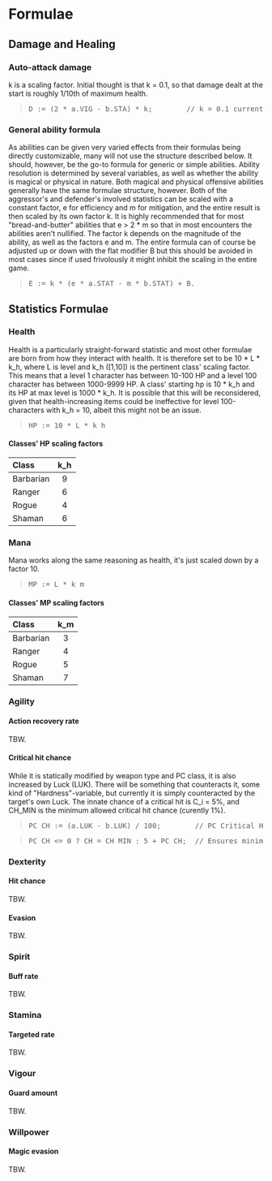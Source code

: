# Formulae
## Damage and Healing
### Auto-attack damage

k is a scaling factor. Initial thought is that k = 0.1, so that damage dealt at the start is roughly 1/10th of maximum health.

> <pre>D := (2 * a.VIG - b.STA) * k;        // k = 0.1 currently.</pre>

### General ability formula
As abilities can be given very varied effects from their formulas being directly customizable, many will not use the structure described below. It should, however, be the go-to formula for generic or simple abilities.
  Ability resolution is determined by several variables, as well as whether the ability is magical or physical in nature. Both magical and physical offensive abilities generally have the same formulae structure, however.
  Both of the aggressor's and defender's involved statistics can be scaled with a constant factor, e for efficiency and m for mitigation, and the entire result is then scaled by its own factor k. It is highly recommended that for most "bread-and-butter" abilities that e > 2 * m so that in most encounters the abilities aren't nullified. The factor k depends on the magnitude of the ability, as well as the factors e and m.
  The entire formula can of course be adjusted up or down with the flat modifier B but this should be avoided in most cases since if used frivolously it might inhibit the scaling in the entire game.

> <pre>E := k * (e * a.STAT - m * b.STAT) + B.</pre>

## Statistics Formulae
### Health

Health is a particularly straight-forward statistic and most other formulae are born from how they interact with health. It is therefore set to be 10 * L * k_h, where L is level and k_h ([1,10]) is the pertinent class' scaling factor. 
  This means that a level 1 character has between 10-100 HP and a level 100 character has between 1000-9999 HP. A class' starting hp is 10 * k_h and its HP at max level is 1000 * k_h.
  It is possible that this will be reconsidered, given that health-increasing items could be ineffective for level 100-characters with k_h = 10, albeit this might not be an issue.

> <pre>HP := 10 * L * k_h</pre>

#### Classes' HP scaling factors

| Class   | k_h |
|:--------|:---:|
|Barbarian|  9  |
|Ranger   |  6  |
|Rogue    |  4  |
|Shaman   |  6  |

### Mana

Mana works along the same reasoning as health, it's just scaled down by a factor 10.

> <pre>MP := L * k_m</pre>

#### Classes' MP scaling factors

| Class   | k_m |
|:--------|:---:|
|Barbarian|  3  |
|Ranger   |  4  |
|Rogue    |  5  |
|Shaman   |  7  |

### Agility
#### Action recovery rate
TBW.

#### Critical hit chance

While it is statically modified by weapon type and PC class, it is also increased by Luck (LUK). There will be something that counteracts it, some kind of "Hardness"-variable, but currently it is simply counteracted by the target's own Luck. The innate chance of a critical hit is C_i = 5%, and CH_MIN is the minimum allowed critical hit chance (curently 1%).

> <pre>PC_CH := (a.LUK - b.LUK) / 100;        // PC Critical Hit.</pre>

> <pre>PC_CH <= 0 ? CH = CH_MIN : 5 + PC_CH;  // Ensures minimum of CH_MIN %.</pre>

### Dexterity
#### Hit chance
TBW.

#### Evasion
TBW.

### Spirit
#### Buff rate
TBW.

### Stamina
#### Targeted rate
TBW.

### Vigour
#### Guard amount
TBW.

### Willpower
#### Magic evasion
TBW.
